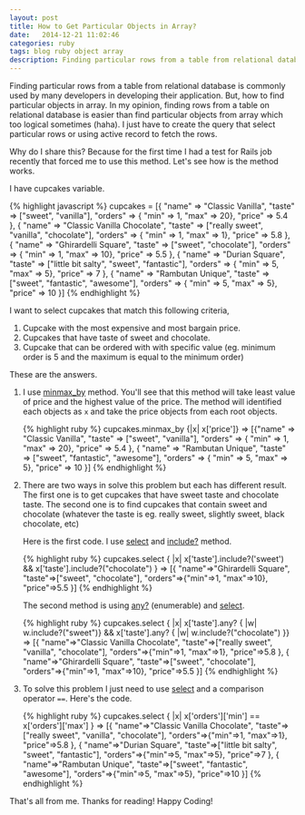 ```yaml
---
layout: post
title: How to Get Particular Objects in Array?
date:   2014-12-21 11:02:46
categories: ruby
tags: blog ruby object array
description: Finding particular rows from a table from relational database is commonly used by many developers in developing their application. But, how to find particular objects in array. In my opinion, finding rows from a table on relational database is easier than find particular objects from array which too logical sometimes (haha). I just have to create the query that select particular rows or using active record to fetch the rows.
---
```

Finding particular rows from a table from relational database is commonly used by many developers in developing their application. But, how to find particular objects in array. In my opinion, finding rows from a table on relational database is easier than find particular objects from array which too logical sometimes (haha). I just have to create the query that select particular rows or using active record to fetch the rows. <!--more-->

Why do I share this? Because for the first time I had a test for Rails job recently that forced me to use this method. Let's see how is the method works.

I have cupcakes variable.

{% highlight javascript %}
cupcakes = [{
  "name" => "Classic Vanilla",
  "taste" => ["sweet", "vanilla"],
  "orders" => { "min" => 1, "max" => 20},
  "price" => 5.4
},
{
  "name" => "Classic Vanilla Chocolate",
  "taste" => ["really sweet", "vanilla", "chocolate"],
  "orders" => { "min" => 1, "max" => 1},
  "price" => 5.8
},
{
  "name" => "Ghirardelli Square",
  "taste" => ["sweet", "chocolate"],
  "orders" => { "min" => 1, "max" => 10},
  "price" => 5.5
},
{
  "name" => "Durian Square",
  "taste" => ["little bit salty", "sweet", "fantastic"],
  "orders" => { "min" => 5, "max" => 5},
  "price" => 7
},
{
  "name" => "Rambutan Unique",
  "taste" => ["sweet", "fantastic", "awesome"],
  "orders" => { "min" => 5, "max" => 5},
  "price" => 10
}]
{% endhighlight %}

I want to select cupcakes that match this following criteria,

1. Cupcake with the most expensive and most bargain price.
2. Cupcakes that have taste of sweet and chocolate.
3. Cupcake that can be ordered with with specific value (eg. minimum order is 5 and the maximum is equal to the minimum order)

These are the answers.
<ol>
<li> I use <a href="http://apidock.com/ruby/Enumerable/minmax_by" target="_blank">minmax_by</a> method. You'll see that this method will take least value of price and the highest value of the price. The method will identified each objects as <code>x</code> and take the price objects from each root objects.</li>

{% highlight ruby %}
cupcakes.minmax_by {|x| x['price']}
=> [{"name" => "Classic Vanilla",
  "taste" => ["sweet", "vanilla"],
  "orders" => { "min" => 1, "max" => 20},
  "price" => 5.4
},
{
  "name" => "Rambutan Unique",
  "taste" => ["sweet", "fantastic", "awesome"],
  "orders" => { "min" => 5, "max" => 5},
  "price" => 10 }]
{% endhighlight %}

<li>There are two ways in solve this problem but each has different result. The first one is to get cupcakes that have sweet taste and chocolate taste. The second one is to find cupcakes that contain sweet and chocolate (whatever the taste is eg. really sweet, slightly sweet, black chocolate, etc)</li>

Here is the first code. I use <a href="http://www.ruby-doc.org/core-2.1.5/Array.html#method-i-select" target="_blank">select</a> and <a href="http://www.ruby-doc.org/core-2.1.5/Array.html#method-i-include-3F" target="_blank">include?</a> method.

{% highlight ruby %}
cupcakes.select { |x| x['taste'].include?('sweet') && x['taste'].include?("chocolate") }
=> [{
      "name"=>"Ghirardelli Square",
      "taste"=>["sweet", "chocolate"],
      "orders"=>{"min"=>1, "max"=>10},
      "price"=>5.5
   }]
{% endhighlight %}

The second method is using <a href="http://ruby-doc.org/core-2.1.5/Enumerable.html#method-i-any-3F">any?</a> (enumerable) and <a href="http://www.ruby-doc.org/core-2.1.5/Array.html#method-i-select" target="_blank">select</a>.

{% highlight ruby %}
cupcakes.select { |x| x['taste'].any? { |w| w.include?("sweet")} &&
  x['taste'].any? { |w| w.include?("chocolate") }}
  => [{
        "name"=>"Classic Vanilla Chocolate",
        "taste"=>["really sweet", "vanilla", "chocolate"],
        "orders"=>{"min"=>1, "max"=>1},
        "price"=>5.8
      },
      {
        "name"=>"Ghirardelli Square",
        "taste"=>["sweet", "chocolate"],
        "orders"=>{"min"=>1, "max"=>10},
        "price"=>5.5
      }]
{% endhighlight %}

<li>To solve this problem I just need to use <a href="http://www.ruby-doc.org/core-2.1.5/Array.html#method-i-select" target="_blank">select</a> and a comparison operator <code>==</code>. Here's the code.</li>

{% highlight ruby %}
cupcakes.select { |x| x['orders']['min'] == x['orders']['max'] }
=> [{
       "name"=>"Classic Vanilla Chocolate",
       "taste"=>["really sweet", "vanilla", "chocolate"],
       "orders"=>{"min"=>1, "max"=>1},
       "price"=>5.8
    },
    {
       "name"=>"Durian Square",
       "taste"=>["little bit salty", "sweet", "fantastic"],
       "orders"=>{"min"=>5, "max"=>5},
       "price"=>7
    },
    {
       "name"=>"Rambutan Unique",
       "taste"=>["sweet", "fantastic", "awesome"],
       "orders"=>{"min"=>5, "max"=>5},
       "price"=>10
    }]
{% endhighlight %}
</ol>

That's all from me. Thanks for reading! Happy Coding!
